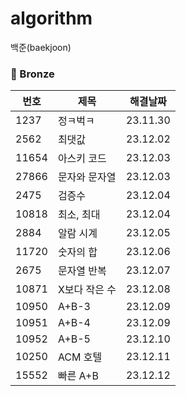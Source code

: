# algorithm
백준(baekjoon)

### 🥉 Bronze
|번호|제목|해결날짜|
|---|---|---|
|1237|정ㅋ벅ㅋ|23.11.30|
|2562|최댓값|23.12.02|
|11654|아스키 코드|23.12.03|
|27866|문자와 문자열|23.12.03|
|2475|검증수|23.12.04|
|10818|최소, 최대|23.12.04|
|2884|알람 시계|23.12.05|
|11720|숫자의 합|23.12.06|
|2675|문자열 반복|23.12.07|
|10871|X보다 작은 수|23.12.08|
|10950|A+B-3|23.12.09|
|10951|A+B-4|23.12.09|
|10952|A+B-5|23.12.10|
|10250|ACM 호텔|23.12.11|
|15552|빠른 A+B|23.12.12|

